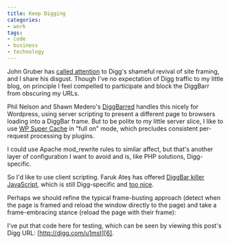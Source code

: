 ```yaml
---
title: Keep Digging
categories:
- work
tags:
- code
- business
- technology
---
```


John Gruber has [called attention][1] to Digg's shameful revival of site framing, and I share his disgust.  Though I've no expectation of Digg traffic to my little blog, on principle I feel compelled to participate and block the DiggBarr from obscuring my URLs.


Phil Nelson and Shawn Medero's [DiggBarred][2] handles this nicely for Wordpress, using server scripting to present a different page to browsers loading into a DiggBar frame.  But to be polite to my little server slice, I like to use [WP Super Cache][3] in "full on" mode, which precludes consistent per-request processing by plugins.

I could use Apache mod_rewrite rules to similar affect, but that's another layer of configuration I want to avoid and is, like PHP solutions, Digg-specific.

So I'd like to use client scripting.  Faruk Ateş has offered [DiggBar killer JavaScript][4], which is still Digg-specific and [too nice][5].

[1]: http://daringfireball.net/2009/04/how_to_block_the_diggbar
[2]: http://extrafuture.com/projects/diggbarred/
[3]: http://ocaoimh.ie/wp-super-cache/
[4]: http://farukat.es/journal/2009/04/225-javascript-diggbar-killer-not-blocker
[5]: http://daringfireball.net/linked/2009/04/11/faruk-diggbar

Perhaps we should refine the typical frame-busting approach (detect when the page is framed and reload the window directly to the page) and take a frame-embracing stance (reload the page with their frame):

  <script>
    if (top !== self) {
      self.location.replace(document.referrer);
    }
  </script>

I've put that code here for testing, which can be seen by viewing this post's Digg URL: [http://digg.com/u1mst][6].

[6]: http://digg.com/u1mst

